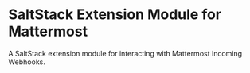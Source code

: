 # SaltStack Extension Module for Mattermost

A SaltStack extension module for interacting with Mattermost Incoming Webhooks.
